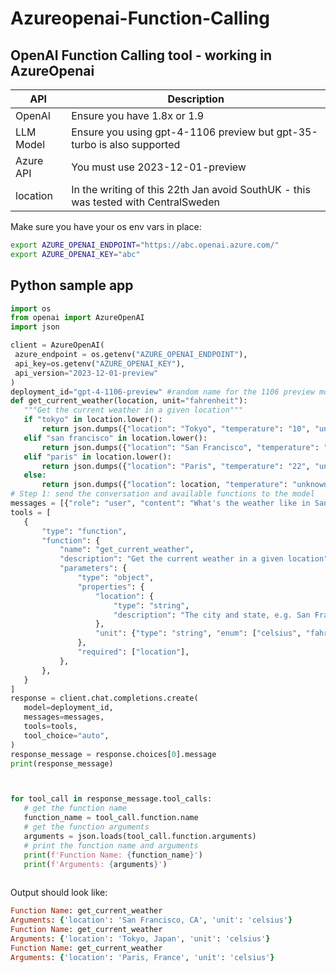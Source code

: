 # Azureopenai-Function-Calling
## OpenAI Function Calling tool - working in AzureOpenai

| API | Description |
| --- | --- |
| OpenAI | Ensure you have 1.8x or 1.9 |
| LLM Model | Ensure you using gpt-4-1106 preview but gpt-35-turbo is also supported |
| Azure API | You must use 2023-12-01-preview |
| location | In the writing of this 22th Jan avoid SouthUK - this was tested with CentralSweden |

Make sure you have your os env vars in place:
 
 ```bash
export AZURE_OPENAI_ENDPOINT="https://abc.openai.azure.com/"
export AZURE_OPENAI_KEY="abc"
```

## Python sample app

 ```python
import os
from openai import AzureOpenAI
import json

client = AzureOpenAI(
  azure_endpoint = os.getenv("AZURE_OPENAI_ENDPOINT"),
  api_key=os.getenv("AZURE_OPENAI_KEY"),
  api_version="2023-12-01-preview"
)
deployment_id="gpt-4-1106-preview" #random name for the 1106 preview model
def get_current_weather(location, unit="fahrenheit"):
    """Get the current weather in a given location"""
    if "tokyo" in location.lower():
        return json.dumps({"location": "Tokyo", "temperature": "10", "unit": unit})
    elif "san francisco" in location.lower():
        return json.dumps({"location": "San Francisco", "temperature": "72", "unit": unit})
    elif "paris" in location.lower():
        return json.dumps({"location": "Paris", "temperature": "22", "unit": unit})
    else:
        return json.dumps({"location": location, "temperature": "unknown"})
# Step 1: send the conversation and available functions to the model
messages = [{"role": "user", "content": "What's the weather like in San Francisco, Tokyo, and Paris?"}]
tools = [
    {
        "type": "function",
        "function": {
            "name": "get_current_weather",
            "description": "Get the current weather in a given location",
            "parameters": {
                "type": "object",
                "properties": {
                    "location": {
                        "type": "string",
                        "description": "The city and state, e.g. San Francisco, CA",
                    },
                    "unit": {"type": "string", "enum": ["celsius", "fahrenheit"]},
                },
                "required": ["location"],
            },
        },
    }
]
response = client.chat.completions.create(
    model=deployment_id,
    messages=messages,
    tools=tools,
    tool_choice="auto",
)
response_message = response.choices[0].message
print(response_message)



for tool_call in response_message.tool_calls:
    # get the function name
    function_name = tool_call.function.name
    # get the function arguments
    arguments = json.loads(tool_call.function.arguments)
    # print the function name and arguments
    print(f'Function Name: {function_name}')
    print(f'Arguments: {arguments}')
    
 ```

Output should look like: 

 ```ruby
Function Name: get_current_weather
Arguments: {'location': 'San Francisco, CA', 'unit': 'celsius'}
Function Name: get_current_weather
Arguments: {'location': 'Tokyo, Japan', 'unit': 'celsius'}
Function Name: get_current_weather
Arguments: {'location': 'Paris, France', 'unit': 'celsius'}
 ```



